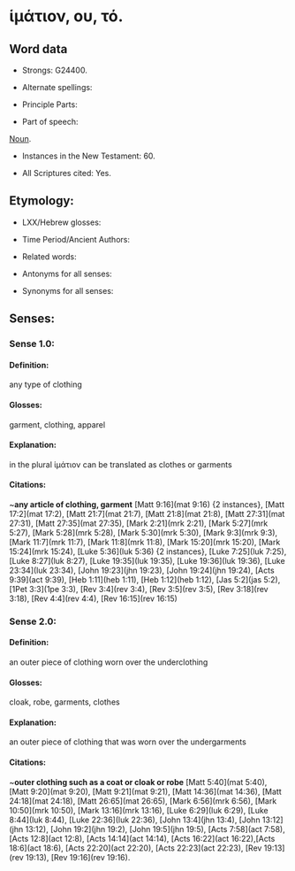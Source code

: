 # ἱμάτιον, ου, τό.

<!-- Status: S3=Needs2ndReview -->
<!-- Lexica used for edits: BDAG, LN, FFM, A-S  -->

## Word data

* Strongs: G24400.

* Alternate spellings:

* Principle Parts: 

* Part of speech: 

[Noun](http://ugg.readthedocs.io/en/latest/noun.html).

* Instances in the New Testament: 60.

* All Scriptures cited: Yes.

## Etymology: 

* LXX/Hebrew glosses: 

* Time Period/Ancient Authors: 

* Related words: 

* Antonyms for all senses:

* Synonyms for all senses: 

## Senses:

### Sense  1.0: 

#### Definition: 

any type of clothing

#### Glosses: 

garment, clothing, apparel 

#### Explanation: 

in the plural ἱμάτιον can be translated as clothes or garments 

#### Citations: 

~**any article of clothing, garment**
[Matt 9:16](mat 9:16) {2 instances}, [Matt 17:2](mat 17:2), [Matt 21:7](mat 21:7), [Matt 21:8](mat 21:8), [Matt 27:31](mat 27:31), [Matt 27:35](mat 27:35), [Mark 2:21](mrk 2:21), [Mark 5:27](mrk 5:27), [Mark 5:28](mrk 5:28), [Mark 5:30](mrk 5:30), [Mark 9:3](mrk 9:3), [Mark 11:7](mrk 11:7), [Mark 11:8](mrk 11:8), [Mark 15:20](mrk 15:20), [Mark 15:24](mrk 15:24), [Luke 5:36](luk 5:36)  {2 instances},  [Luke 7:25](luk 7:25), [Luke 8:27](luk 8:27), [Luke 19:35](luk 19:35), [Luke 19:36](luk 19:36), [Luke 23:34](luk 23:34), [John 19:23](jhn 19:23), [John 19:24](jhn 19:24), [Acts 9:39](act 9:39), [Heb 1:11](heb 1:11), [Heb 1:12](heb 1:12), [Jas 5:2](jas 5:2), [1Pet 3:3](1pe 3:3), [Rev 3:4](rev 3:4), [Rev 3:5](rev 3:5), [Rev 3:18](rev 3:18), [Rev 4:4](rev 4:4), [Rev 16:15](rev 16:15) 


### Sense  2.0: 

#### Definition: 

an outer piece of clothing worn over the underclothing

#### Glosses: 

cloak, robe, garments, clothes

#### Explanation: 

an outer piece of clothing that was worn over the undergarments 

#### Citations: 

~**outer clothing such as a coat or cloak or robe**
[Matt 5:40](mat 5:40), [Matt 9:20](mat 9:20), [Matt 9:21](mat 9:21), [Matt 14:36](mat 14:36), [Matt 24:18](mat 24:18), [Matt 26:65](mat 26:65), [Mark 6:56](mrk 6:56), [Mark 10:50](mrk 10:50), [Mark 13:16](mrk 13:16), [Luke 6:29](luk 6:29), [Luke 8:44](luk 8:44), [Luke 22:36](luk 22:36), [John 13:4](jhn 13:4), [John 13:12](jhn 13:12), [John 19:2](jhn 19:2), [John 19:5](jhn 19:5), [Acts 7:58](act 7:58), [Acts 12:8](act 12:8), [Acts 14:14](act 14:14), [Acts 16:22](act 16:22),[Acts 18:6](act 18:6), [Acts 22:20](act 22:20), [Acts 22:23](act 22:23), [Rev 19:13](rev 19:13), [Rev 19:16](rev 19:16).
